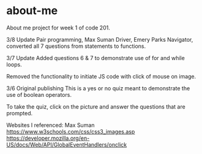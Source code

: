 # about-me
About me project for week 1 of code 201.

3/8 Update
Pair programming, Max Suman Driver, Emery Parks Navigator, converted all 7 questions from statements to functions. 

3/7 Update 
Added questions 6 & 7 to demonstrate use of for and while loops.

Removed the functionality to initiate JS code with click of mouse on image.

3/6 Original publishing
This is a yes or no quiz meant to demonstrate the use of boolean operators.

To take the quiz, click on the picture and answer the questions that are prompted.

Websites I referenced:
Max Suman
https://www.w3schools.com/css/css3_images.asp
https://developer.mozilla.org/en-US/docs/Web/API/GlobalEventHandlers/onclick
